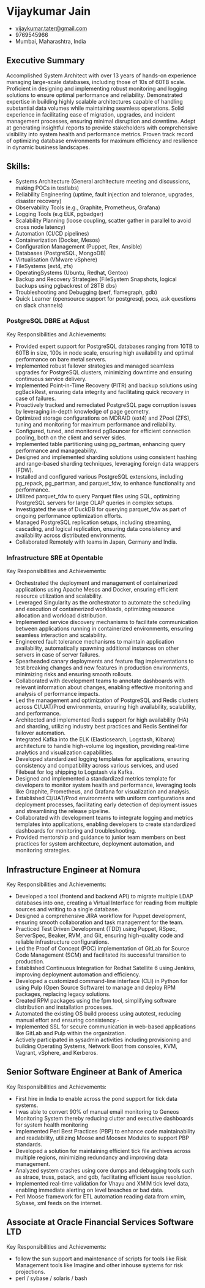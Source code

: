 # Vijaykumar Jain
  - vijaykumar.tater@gmail.com
  - 9769545966
  - Mumbai, Maharashtra, India

## Executive Summary
Accomplished System Architect with over 13 years of hands-on experience managing large-scale databases, including those of 10s of 60TB scale. Proficient in designing and implementing robust monitoring and logging solutions to ensure optimal performance and reliability. Demonstrated expertise in building highly scalable architectures capable of handling substantial data volumes while maintaining seamless operations. Solid experience in facilitating ease of migration, upgrades, and incident management processes, ensuring minimal disruption and downtime. Adept at generating insightful reports to provide stakeholders with comprehensive visibility into system health and performance metrics. Proven track record of optimizing database environments for maximum efficiency and resilience in dynamic business landscapes.

## Skills:

* Systems Architecture               (General architecture meeting and discussions, making POCs in testlabs)  
* Reliability Engineering            (uptime, fault injection and tolerance, upgrades, disaster recovery)
* Observability Tools                (e.g., Graphite, Prometheus, Grafana)
* Logging Tools                      (e.g ELK, pgbadger)
* Scalability Planning               (loose coupling, scatter gather in parallel to avoid cross node latency)
* Automation                         (CI/CD pipelines)
* Containerization                   (Docker, Mesos)
* Configuration Management           (Puppet, Rex, Ansible)
* Databases                          (PostgreSQL, MongoDB)
* Virtualisation                     (VMware vSphere)
* FileSystems                        (ext4, zfs)
* OperatingSystems                   (Ubuntu, Redhat, Gentoo)
* Backup and Recovery Strategies     (FileSystem Snapshots, logical backups using pgbackrest of 28TB dbs)
* Troubleshooting and Debugging      (perf, flamegraph, gdb) 
* Quick Learner                      (opensource support for postgresql, pocs, ask questions on slack channels)  

### PostgreSQL DBRE at Adjust

Key Responsibilities and Achievements:
- Provided expert support for PostgreSQL databases ranging from 10TB to 60TB in size, 100s in node scale, ensuring high availability and optimal performance on bare metal servers.
- Implemented robust failover strategies and managed seamless upgrades for PostgreSQL clusters, minimizing downtime and ensuring continuous service delivery.
- Implemented Point-in-Time Recovery (PITR) and backup solutions using pgBackRest, ensuring data integrity and facilitating quick recovery in case of failures.
- Proactively tracked and remediated PostgreSQL page corruption issues by leveraging in-depth knowledge of page geometry.
- Optimized storage configurations on MDRAID (ext4) and ZPool (ZFS), tuning and monitoring for maximum performance and reliability.
- Configured, tuned, and monitored pgBouncer for efficient connection pooling, both on the client and server sides.
- Implemented table partitioning using pg_partman, enhancing query performance and manageability.
- Designed and implemented sharding solutions using consistent hashing and range-based sharding techniques, leveraging foreign data wrappers (FDW).
- Installed and configured various PostgreSQL extensions, including pg_repack, pg_partman, and parquet_fdw, to enhance functionality and performance.
- Utilized parquet_fdw to query Parquet files using SQL, optimizing PostgreSQL servers for large OLAP queries in complex setups.
- Investigated the use of DuckDB for querying parquet_fdw as part of ongoing performance optimization efforts.
- Managed PostgreSQL replication setups, including streaming, cascading, and logical replication, ensuring data consistency and availability across distributed environments.
- Collaborated Remotely with teams in Japan, Germany and India.


### Infrastructure SRE at Opentable

Key Responsibilities and Achievements:
- Orchestrated the deployment and management of containerized applications using Apache Mesos and Docker, ensuring efficient resource utilization and scalability.
- Leveraged Singularity as the orchestrator to automate the scheduling and execution of containerized workloads, optimizing resource allocation and workload distribution.
- Implemented service discovery mechanisms to facilitate communication between applications running in containerized environments, ensuring seamless interaction and scalability.
- Engineered fault tolerance mechanisms to maintain application availability, automatically spawning additional instances on other servers in case of server failures.
- Spearheaded canary deployments and feature flag implementations to test breaking changes and new features in production environments, minimizing risks and ensuring smooth rollouts.
- Collaborated with development teams to annotate dashboards with relevant information about changes, enabling effective monitoring and analysis of performance impacts.
- Led the management and optimization of PostgreSQL and Redis clusters across CI/UAT/Prod environments, ensuring high availability, scalability, and performance.
- Architected and implemented Redis support for high availability (HA) and sharding, utilizing industry best practices and Redis Sentinel for failover automation.
- Integrated Kafka into the ELK (Elasticsearch, Logstash, Kibana) architecture to handle high-volume log ingestion, providing real-time analytics and visualization capabilities.
- Developed standardized logging templates for applications, ensuring consistency and compatibility across various services, and used Filebeat for log shipping to Logstash via Kafka.
- Designed and implemented a standardized metrics template for developers to monitor system health and performance, leveraging tools like Graphite, Prometheus, and Grafana for visualization and analysis.
- Established CI/UAT/Prod environments with uniform configurations and deployment processes, facilitating early detection of deployment issues and streamlining the release pipeline.
- Collaborated with development teams to integrate logging and metrics templates into applications, enabling developers to create standardized dashboards for monitoring and troubleshooting.
- Provided mentorship and guidance to junior team members on best practices for system architecture, deployment automation, and monitoring strategies.

## Infrastructure Engineer at Nomura
Key Responsibilities and Achievements:

- Developed a tool (frontend and backend API) to migrate multiple LDAP databases into one, creating a Virtual Interface for reading from multiple sources and writing to a single database.
- Designed a comprehensive JIRA workflow for Puppet development, ensuring smooth collaboration and task management for the team.
- Practiced Test Driven Development (TDD) using Puppet, RSpec, ServerSpec, Beaker, RVM, and Git, ensuring high-quality code and reliable infrastructure configurations.
- Led the Proof of Concept (POC) implementation of GitLab for Source Code Management (SCM) and facilitated its successful transition to production.
- Established Continuous Integration for Redhat Satellite 6 using Jenkins, improving deployment automation and efficiency.
- Developed a customized command-line interface (CLI) in Python for using Pulp (Open Source Software) to manage and deploy RPM packages, replacing legacy solutions.
- Created RPM packages using the fpm tool, simplifying software distribution and installation processes.
- Automated the existing OS build process using autotest, reducing manual effort and ensuring consistency.- 
- Implemented SSL for secure communication in web-based applications like GitLab and Pulp within the organization.
- Actively participated in sysadmin activities including provisioning and building Operating Systems, Network Boot from consoles, KVM, Vagrant, vSphere, and Kerberos.

## Senior Software Engineer at Bank of America
Key Responsibilities and Achievements:

- First hire in India to enable across the pond support for tick data systems.
- I was able to convert 90% of manual email monitoring to Geneos Monitoring System thereby reducing clutter and executive dashboards for system health monitoring
- Implemented Perl Best Practices (PBP) to enhance code maintainability and readability, utilizing Moose and Moosex Modules to support PBP standards.
- Developed a solution for maintaining efficient tick file archives across multiple regions, minimizing redundancy and improving data management.
- Analyzed system crashes using core dumps and debugging tools such as strace, truss, pstack, and gdb, facilitating efficient issue resolution.
- Implemented real-time validation for Vhayu and XMIM tick level data, enabling immediate alerting on level breaches or bad data.
- Perl Moose framework for ETL automation reading data from xmim, Sybase, xml feeds on the internet.

## Associate at Oracle Financial Services Software LTD
Key Responsibilities and Achievements:

- follow the sun support and maintenance of scripts for tools like Risk Management tools like Imagine and other inhouse systems for risk projections.
- perl / sybase / solaris / bash
  
